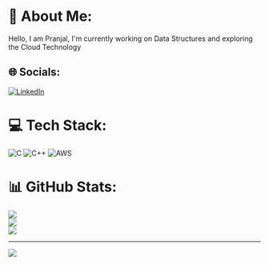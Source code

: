 
<!--  
# 💫 About Me:
Hello, I am Pranjal, I'm currently working on Data Structures and exploring<br>the Cloud Technology.<br>


# 🌐 Socials:
[![LinkedIn](https://img.shields.io/badge/LinkedIn-%230077B5.svg?logo=linkedin&logoColor=white)](https://linkedin.com/in/https://www.linkedin.com/in/pranjal-nikhade-3510b723a/) 

# 💻 Tech Stack:
![C](https://img.shields.io/badge/c-%2300599C.svg?style=for-the-badge&logo=c&logoColor=white) ![C++](https://img.shields.io/badge/c++-%2300599C.svg?style=for-the-badge&logo=c%2B%2B&logoColor=white) ![Python](https://img.shields.io/badge/python-3670A0?style=for-the-badge&logo=python&logoColor=ffdd54) ![Flutter](https://img.shields.io/badge/Flutter-%2302569B.svg?style=for-the-badge&logo=Flutter&logoColor=white)
# 📊 GitHub Stats:
![](https://github-readme-stats.vercel.app/api?username=pn3425&theme=blueberry&hide_border=false&include_all_commits=false&count_private=false)<br/>
![](https://github-readme-streak-stats.herokuapp.com/?user=pn3425&theme=blueberry&hide_border=false)<br/>
![](https://github-readme-stats.vercel.app/api/top-langs/?username=pn3425&theme=blueberry&hide_border=false&include_all_commits=false&count_private=false&layout=compact)


 -->

# 💫 About Me:
Hello, I am Pranjal, I'm currently working on Data Structures and exploring the Cloud Technology


## 🌐 Socials:
[![LinkedIn](https://img.shields.io/badge/LinkedIn-%230077B5.svg?logo=linkedin&logoColor=white)](https://linkedin.com/in/https://www.linkedin.com/in/pranjal-nikhade-3510b723a) 

# 💻 Tech Stack:
![C](https://img.shields.io/badge/c-%2300599C.svg?style=for-the-badge&logo=c&logoColor=white) ![C++](https://img.shields.io/badge/c++-%2300599C.svg?style=for-the-badge&logo=c%2B%2B&logoColor=white) ![AWS](https://img.shields.io/badge/AWS-%23FF9900.svg?style=for-the-badge&logo=amazon-aws&logoColor=white)
# 📊 GitHub Stats:
![](https://github-readme-stats.vercel.app/api?username=pn3425&theme=merko&hide_border=false&include_all_commits=true&count_private=false)<br/>
![](https://github-readme-streak-stats.herokuapp.com/?user=pn3425&theme=merko&hide_border=false)<br/>
![](https://github-readme-stats.vercel.app/api/top-langs/?username=pn3425&theme=merko&hide_border=false&include_all_commits=true&count_private=false&layout=compact)

---
[![](https://visitcount.itsvg.in/api?id=pn3425&icon=0&color=0)](https://visitcount.itsvg.in)

<!-- Proudly created with GPRM ( https://gprm.itsvg.in ) -->

